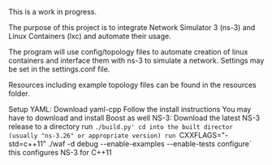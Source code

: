 This is a work in progress.

The purpose of this project is to integrate Network Simulator 3 (ns-3) and Linux Containers (lxc) and automate their usage.

The program will use config/topology files to automate creation of linux containers and interface them with ns-3 to simulate a network.
Settings may be set in the settings.conf file.

Resources including example topology files can be found in the resources folder.

Setup
	YAML:
		Download yaml-cpp
		Follow the install instructions
		You may have to download and install Boost as well
	NS-3:
		Download the latest NS-3 release to a directory
		run `./build.py'
		cd into the built director (usually "ns-3.26" or appropriate version)
		run `CXXFLAGS="-std=c++11" ./waf -d debug --enable-examples --enable-tests configure`
			this configures NS-3 for C++11
